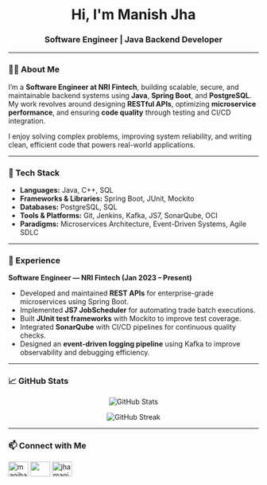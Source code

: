 <h1 align="center">Hi, I'm Manish Jha</h1>
<h3 align="center">Software Engineer | Java Backend Developer</h3>

---

### 🧑‍💻 About Me

I’m a **Software Engineer at NRI Fintech**, building scalable, secure, and maintainable backend systems using **Java**, **Spring Boot**, and **PostgreSQL**.
My work revolves around designing **RESTful APIs**, optimizing **microservice performance**, and ensuring **code quality** through testing and CI/CD integration.

I enjoy solving complex problems, improving system reliability, and writing clean, efficient code that powers real-world applications.

---

### 🧠 Tech Stack

* **Languages:** Java, C++, SQL
* **Frameworks & Libraries:** Spring Boot, JUnit, Mockito
* **Databases:** PostgreSQL, SQL
* **Tools & Platforms:** Git, Jenkins, Kafka, JS7, SonarQube, OCI
* **Paradigms:** Microservices Architecture, Event-Driven Systems, Agile SDLC

---

### 🏢 Experience

**Software Engineer — NRI Fintech (Jan 2023 – Present)**

* Developed and maintained **REST APIs** for enterprise-grade microservices using Spring Boot.
* Implemented **JS7 JobScheduler** for automating trade batch executions.
* Built **JUnit test frameworks** with Mockito to improve test coverage.
* Integrated **SonarQube** with CI/CD pipelines for continuous quality checks.
* Designed an **event-driven logging pipeline** using Kafka to improve observability and debugging efficiency.

---

### 📈 GitHub Stats

<p align="center">
  <img src="https://github-readme-stats.vercel.app/api?username=manishkrjha&show_icons=true&theme=github_dark&hide_border=true" alt="GitHub Stats" />
</p>

<p align="center">
  <img src="https://github-readme-streak-stats.herokuapp.com/?user=manishkrjha&theme=github-dark-blue&hide_border=true" alt="GitHub Streak" />
</p>

---

### 📫 Connect with Me

<p align="left">
<a href="https://www.linkedin.com/in/manjha/" target="blank"><img align="center" src="https://raw.githubusercontent.com/rahuldkjain/github-profile-readme-generator/master/src/images/icons/Social/linked-in-alt.svg" alt="manjha" height="30" width="40" /></a>
<a href="mailto:manishjha2204@gmail.com" target="blank"><img align="center" src="https://img.icons8.com/color/48/000000/gmail-new.png" height="30" width="40" /></a>
<a href="https://leetcode.com/jhamanish/" target="blank"><img align="center" src="https://raw.githubusercontent.com/rahuldkjain/github-profile-readme-generator/master/src/images/icons/Social/leet-code.svg" alt="jhamanish" height="30" width="40" /></a>
</p>
